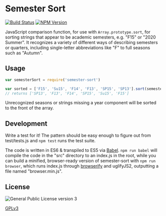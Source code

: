 # Semester Sort

[![Build Status](https://api.travis-ci.org/phette23/semester-sort.svg)](https://travis-ci.org/phette23/semester-sort)
[![NPM Version](https://img.shields.io/npm/v/semester-sort.svg?style=flat-square)](https://npmjs.org/package/semester-sort)

JavaScript comparison function, for use with `Array.prototype.sort`, for sorting strings that appear to be academic semesters, e.g. "F15" or "2020 Summer". It recognizes a variety of different ways of describing semesters or quarters, including single-letter abbreviations like "F" to full seasons such as "Autumn".

## Usage

```js
var semesterSort = require('semester-sort')

var sorted = ['F15', 'Su15', 'F14', 'F13', 'SP15', 'SP13'].sort(semesterSort)
// returns ['SP13', 'F13', 'F14', 'SP15', 'Su15', 'F15']
```

Unrecognized seasons or strings missing a year component will be sorted to the front of the array.

## Development

Write a test for it! The pattern should be easy enough to figure out from test/tests.js and `npm test` runs the test suite.

The code is written in ES6 & transpiled to ES5 via [Babel](http://babeljs.io). `npm run babel` will compile the code in the "src" directory to an index.js in the root, while you can build a minified, browser-ready version of semester-sort with `npm run browser`, which runs index.js through [browserify](https://github.com/substack/node-browserify) and uglifyJS2, outputting a file named "browser.min.js".

## License

![General Public License version 3](https://www.gnu.org/graphics/gplv3-127x51.png)

[GPLv3](https://www.gnu.org/licenses/gpl-3.0.en.html)
